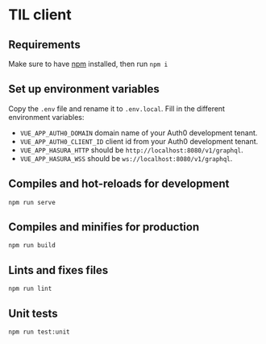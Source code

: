 # TIL client

## Requirements
Make sure to have [npm](https://docs.npmjs.com/downloading-and-installing-node-js-and-npm) installed, then run `npm i`

## Set up environment variables

Copy the `.env` file and rename it to `.env.local`. Fill in the different environment variables:

- `VUE_APP_AUTH0_DOMAIN` domain name of your Auth0 development tenant.
- `VUE_APP_AUTH0_CLIENT_ID` client id from your Auth0 development tenant.
- `VUE_APP_HASURA_HTTP` should be `http://localhost:8080/v1/graphql`.
- `VUE_APP_HASURA_WSS` should be `ws://localhost:8080/v1/graphql`.

## Compiles and hot-reloads for development
```
npm run serve
```

## Compiles and minifies for production
```
npm run build
```

## Lints and fixes files
```
npm run lint
```

## Unit tests
```
npm run test:unit
```